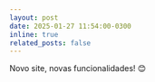 ```yaml
---
layout: post
date: 2025-01-27 11:54:00-0300
inline: true
related_posts: false
---
```


Novo site, novas funcionalidades! 😊
